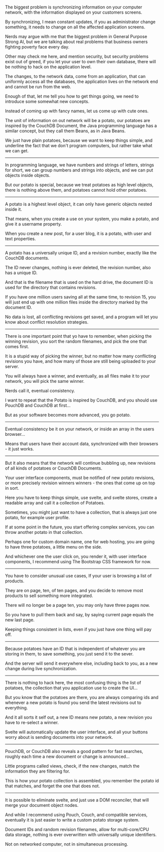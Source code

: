 The biggest problem is synchronizing information on your computer network,
with the information displayed on your customers screens.

By synchronizing, I mean constant updates,
if you as administrator change something, it needs to change on all the affected application screens.

Nerds may argue with me that the biggest problem in General Purpose Strong AI,
but we are talking about real problems that business owners fighting poverty face every day.

Other may check me here, and mention security, but security problems exist out of greed,
if you let your user to own their own database, there will be nothing to hack on the application level.

The changes, to the network data, come from an application, that can uniformly access all the databases,
the application lives on the network end and cannot be run from the web.

Enough of that, let me tell you how to get things going,
we need to introduce some somewhat new concepts.

Instead of coming up with fancy names,
let us come up with cute ones.

The unit of information on out network will be a potato, our potatoes are inspired by the CouchDB Document,
the Java programming language has a similar concept, but they call them Beans, as in Java Beans.

We just have plain potatoes, because we want to keep things simple,
and underline the fact that we don't program computers, but rather take what we can get.

---

In programming language, we have numbers and strings of letters, strings for short,
we can group numbers and strings into objects, and we can put objects inside objects.

But our potato is special, because we treat potatoes as high level objects,
there is nothing above them, and potatoes cannot hold other potatoes.

---

A potato is a highest level object,
it can only have generic objects nested inside it.

That means, when you create a use on your system, you make a potato,
and give it a username property.

When you create a new post, for a user blog,
it is a potato, with user and text properties.

---

A potato has a universally unique ID,
and a revision number, exactly like the CouchDB documents.

The ID never changes, nothing is ever deleted,
the revision number, also has a unique ID.

And that is the filename that is used on the hard drive,
the document ID is used for the directory that contains revisions.

If you have one million users saving all at the same time,
to revision 15, you will just end up with one million files inside the directory marked by the document ID.

No data is lost, all conflicting revisions get saved,
and a program will let you know about conflict resolution strategies.

---

There is one important point that yo have to remember,
when picking the winning revision, you sort the random filenames, and pick the one that comes first.

It is a stupid way of picking the winner,
but no matter how many conflicting revisions you have, and how many of those are still being uploaded to your server.

You will always have a winner, and eventually,
as all files make it to your network, you will pick the same winner.

Nerds call it,
eventual consistency.

I want to repeat that the Potato is inspired by CouchDB,
and you should use PouchDB and CouchDB at first...

But as your software becomes more advanced,
you go potato.

---

Eventual consistency be it on your network,
or inside an array in the users browser...

Means that users have their account data,
synchronized with their browsers - it just works.

---

But it also means that the network will continue bubbling up,
new revisions of all kinds of potatoes or CouchDB Documents.

Your user interface components, must be notified of new potato revisions,
or more precisely revision winners winners - the ones that come up on top in sort.

Here you have to keep things simple,
use svelte, and svelte stores, create a readable array and call it a collection of Potatoes.

Sometimes, you might just want to have a collection,
that is always just one potato, for example user profile.

If at some point in the future,
you start offering complex services, you can throw another potato in that collection.

Perhaps one for custom domain name, one for web hosting,
you are going to have three potatoes, a little menu on the side.

And whichever one the user click on,
you render it, with user interface components, I recommend using The Bootstrap CSS framework for now.

---

You have to consider unusual use cases,
If your user is browsing a list of products.

They are on page, ten, of ten pages,
and you decide to remove most products to sell something more integrated.

There will no longer be a page ten,
you may only have three pages now.

So you have to pull them back and say,
by saying current page equals the new last page.

Keeping things consistent in lists,
even if you just have one thing will pay off.

---

Because potatoes have an ID that is independent of whatever you are storing in them,
to save something, you just send it to the sever.

And the server will send it everywhere else,
including back to you, as a new change during live synchronization.

---

There is nothing to hack here, the most confusing thing is the list of potatoes,
the collection that you application use to create the UI...

But you know that the potatoes are there,
you are always comparing ids and whenever a new potato is found you send the latest revisions out to everything.

And it all sorts it self out,
a new ID means new potato, a new revision you have to re-select a winner.

Svelte will automatically update the user interface,
and all your buttons worry about is sending documents into your network.

---

PouchDB, or CouchDB also reveals a good pattern for fast searches,
roughly each time a new document or change is announced...

Little programs called views, check, if the new changes,
match the information they are filtering for.

This is how your potato collection is assembled,
you remember the potato id that matches, and forget the one that does not.

---

It is possible to eliminate svelte, and just use a DOM reconciler,
that will merge your document object nodes.

And while I recommend using Pouch, Couch, and compatible services,
eventually it is just easier to write a custom potato storage system.

Document IDs and random revision filenames,
allow for multi-core/CPU data storage, nothing is ever overwritten with universally unique identifiers.

Not on networked computer,
not in simultaneous processing.
